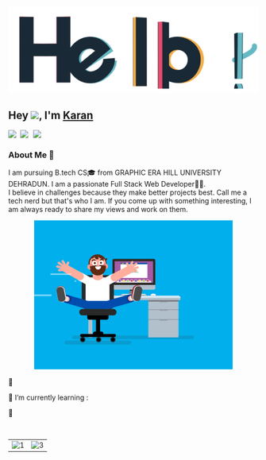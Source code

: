 <p align="center"> <img src="assets/hello.gif" alt="hello" /> </p>


## Hey <img src="https://github.com/TheDudeThatCode/TheDudeThatCode/blob/master/Assets/Hi.gif" width="29px">, I'm [Karan](https://karankartikeya.netlify.app/) 

<a href="https://www.linkedin.com/in/karankartikeya/">
  <img align="left" width="24px" src="https://cdn.jsdelivr.net/npm/simple-icons@v3/icons/linkedin.svg"  />
</a>
<a href="mailto:karankartikey72@gmail.com">
  <img align="left" width="26px" src="https://cdn.jsdelivr.net/npm/simple-icons@v3/icons/gmail.svg" />
</a>
<a href="https://dev.to/karankartikeya">
<img align="left" width="26px" src="https://cdn.jsdelivr.net/npm/simple-icons@v3/icons/medium.svg" />
</a>
<br />

 
### About Me 🚀
I am pursuing B.tech CS🎓 from GRAPHIC ERA HILL UNIVERSITY DEHRADUN. I am a passionate Full Stack Web Developer👨‍💻. </br>
I believe in challenges because they make better projects best. Call me a tech nerd but that's who I am. If you come up with something interesting, I am always ready to share my views and work on them. </br>

 <p align="center"> <img src="assets/coder.gif" alt="codergif" /> </p>   

 🔭 
 
 🌱 I’m currently learning :
 
  👯 
    
   



<br/>

<table>
    <tr>
        <td>
            <img src="https://github-profile-trophy.vercel.app/?username=karankartikeya&no-frame=true&theme=flat&no-bg=true&column=3&row=3"  display=block width=100% height=auto  alt="1" >
        </td>
        <td>
        <img src="https://github-readme-streak-stats.herokuapp.com/?user=karankartikeya"  display=block width=100% height=auto alt="3" align="right">
        </td>
    </tr>
</table> 

<br/>
<!--
**karankartikeya/karankartikeya** is a ✨ _special_ ✨ repository because its `README.md` (this file) appears on your GitHub profile.

Here are some ideas to get you started:

- ...
- 🌱 I’m currently learning ...
- 👯 I’m looking to collaborate on ...
- 🤔 I’m looking for help with ...
-  Ask me about ...
- 📫 How to reach me: ...
- 😄 Pronouns: ...
- ⚡ Fun fact: ...
-->
